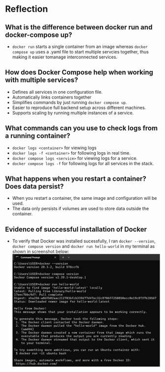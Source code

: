 # Reflection

## What is the difference between docker run and docker-compose up?

- `docker run` starts a single container from an image whereas `docker compose up` uses a .yaml file to start multiple servcies together, thus making it easier tomanage interconnected services.

## How does Docker Compose help when working with multiple services?

- Defines all services in one configuration file.  
- Automatically links containers together
- Simplifies commands by just running `docker compose up`.  
- Easier to reproduce full backend setup across different machines.  
- Supports scaling by running multiple instances of a service.

## What commands can you use to check logs from a running container?

- `docker logs <container>` for viewing logs
- `docker logs -f <container>` for following logs in real time.
- `docker compose logs <service>` for viewing logs for a service.
- `docker compose logs -f` for following logs for all services in the stack.

## What happens when you restart a container? Does data persist?

- When you restart a container, the same image and configuration will be used.
- The data only persists if volumes are used to store data outside the container.

## Evidence of successful installation of Docker

- To verify that Docker was installed sucessfully, I ran `docker --version`, `docker compose version` and `docker run hello-world` in my terminal as shown in screenshot below:
![Screenshot of terminal for verifying Docker installation](images/docker_installation.png)
